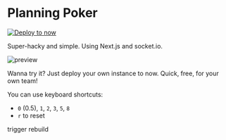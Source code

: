 # Planning Poker

[![Deploy to now](https://deploy.now.sh/static/button.svg)](https://deploy.now.sh/?repo=https://github.com/tajo/est)

Super-hacky and simple. Using Next.js and socket.io.

![preview](https://raw.githubusercontent.com/tajo/est/master/est.png)

Wanna try it? Just deploy your own instance to now. Quick, free, for your own team!

You can use keyboard shortcuts:

- `0` (0.5), `1`, `2`, `3`, `5`, `8`
- `r` to reset

trigger rebuild
